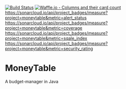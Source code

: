 [![Build Status](https://travis-ci.org/SupressWarnings/MoneyTable.svg?branch=master)](https://travis-ci.org/SupressWarnings/MoneyTable)
[![Waffle.io - Columns and their card count](https://badge.waffle.io/SupressWarnings/MoneyTable.svg?columns=all)](https://waffle.io/SupressWarnings/MoneyTable) 
https://sonarcloud.io/api/project_badges/measure?project=moneytable&metric=alert_status
https://sonarcloud.io/api/project_badges/measure?project=moneytable&metric=coverage
https://sonarcloud.io/api/project_badges/measure?project=moneytable&metric=sqale_index
https://sonarcloud.io/api/project_badges/measure?project=moneytable&metric=security_rating

# MoneyTable
A budget-manager in Java
